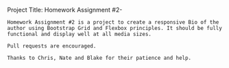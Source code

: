 Project Title:
    Homework Assignment #2- 

    Homework Assignment #2 is a project to create a responsive Bio of the author using Bootstrap Grid and Flexbox principles. It should be fully functional and display well at all media sizes.

    Pull requests are encouraged. 

    Thanks to Chris, Nate and Blake for their patience and help.
